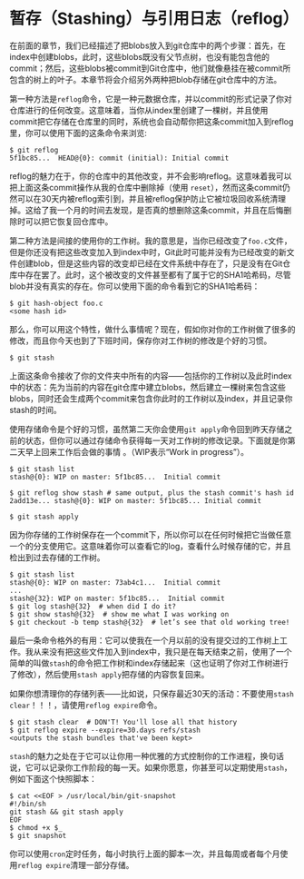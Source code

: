 # 暂存（Stashing）与引用日志（reflog）

在前面的章节，我们已经描述了把blobs放入到git仓库中的两个步骤：首先，在index中创建blobs，此时，这些blobs既没有父节点树，也没有能包含他的commit；然后，这些blobs被commit到Git仓库中，他们就像悬挂在被commit所包含的树上的叶子。本章节将会介绍另外两种把blob存储在git仓库中的方法。

第一种方法是`reflog`命令，它是一种元数据仓库，并以commit的形式记录了你对仓库进行的任何改变。这意味着，当你从index里创建了一棵树，并且使用commit把它存储在仓库里的同时，系统也会自动帮你把这条commit加入到reflog里，你可以使用下面的这条命令来浏览:

```
$ git reflog
5f1bc85...  HEAD@{0}: commit (initial): Initial commit
```

reflog的魅力在于，你的仓库中的其他改变，并不会影响reflog。这意味着我可以把上面这条commit操作从我的仓库中删除掉（使用 `reset`），然而这条commit仍然可以在30天内被reflog索引到，并且被reflog保护防止它被垃圾回收系统清理掉。这给了我一个月的时间去发现，是否真的想删除这条commit，并且在后悔删除时可以把它恢复回仓库中。

第二种方法是间接的使用你的工作树。我的意思是，当你已经改变了`foo.c`文件，但是你还没有把这些改变加入到index中时，Git此时可能并没有为已经改变的新文件创建blob，但是这些内容的改变却已经在文件系统中存在了，只是没有在Git仓库中存在罢了。此时，这个被改变的文件甚至都有了属于它的SHA1哈希码，尽管blob并没有真实的存在。你可以使用下面的命令看到它的SHA1哈希码：

```
$ git hash-object foo.c
<some hash id>
```

那么，你可以用这个特性，做什么事情呢？现在，假如你对你的工作树做了很多的修改，而且你今天也到了下班时间，保存你对工作树的修改是个好的习惯。

```
$ git stash
```

上面这条命令接收了你的文件夹中所有的内容——包括你的工作树以及此时index中的状态：先为当前的内容在git仓库中建立blobs，然后建立一棵树来包含这些blobs，同时还会生成两个commit来包含你此时的工作树以及index，并且记录你stash的时间。

使用存储命令是个好的习惯，虽然第二天你会使用`git apply`命令回到昨天存储之前的状态，但你可以通过存储命令获得每一天对工作树的修改记录。下面就是你第二天早上回来工作后会做的事情 。（WIP表示“Work in progress”）。

```
$ git stash list
stash@{0}: WIP on master: 5f1bc85...  Initial commit

$ git reflog show stash # same output, plus the stash commit's hash id 2add13e... stash@{0}: WIP on master: 5f1bc85... Initial commit

$ git stash apply
```

因为你存储的工作树保存在一个commit下，所以你可以在任何时候把它当做任意一个的分支使用它。这意味着你可以查看它的log，查看什么时候存储的它，并且检出到过去存储的工作树。

```
$ git stash list
stash@{0}: WIP on master: 73ab4c1...  Initial commit
...
stash@{32}: WIP on master: 5f1bc85...  Initial commit
$ git log stash@{32}  # when did I do it?
$ git show stash@{32}  # show me what I was working on
$ git checkout -b temp stash@{32}  # let’s see that old working tree!
```

最后一条命令格外的有用：它可以使我在一个月以前的没有提交过的工作树上工作。我从来没有把这些文件加入到index中，我只是在每天结束之前，使用了一个简单的叫做`stash`的命令把工作树和index存储起来（这也证明了你对工作树进行了修改），然后使用`stash apply`把存储的内容恢复回来。

如果你想清理你的存储列表——比如说，只保存最近30天的活动：不要使用`stash clear`！！！，请使用`reflog expire`命令。

```
$ git stash clear  # DON'T! You'll lose all that history
$ git reflog expire --expire=30.days refs/stash
<outputs the stash bundles that've been kept>
```

`stash`的魅力之处在于它可以让你用一种优雅的方式控制你的工作进程，换句话说，它可以记录你工作阶段的每一天。如果你愿意，你甚至可以定期使用`stash`，例如下面这个快照脚本：

```
$ cat <<EOF > /usr/local/bin/git-snapshot
#!/bin/sh
git stash && git stash apply
EOF
$ chmod +x $_
$ git snapshot
```

你可以使用`cron`定时任务，每小时执行上面的脚本一次，并且每周或者每个月使用`reflog expire`清理一部分存储。